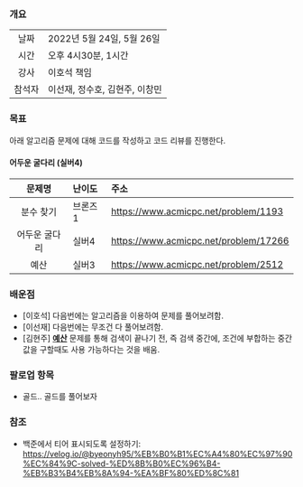 ### 개요
|  |  |
| :---:  | :--- |
| 날짜 | 2022년 5월 24일, 5월 26일 |
| 시간 | 오후 4시30분, 1시간 |
| 강사 | 이호석 책임 |
| 참석자 | 이선재, 정수호, 김현주, 이창민 |

### 목표
아래 알고리즘 문제에 대해 코드를 작성하고 코드 리뷰를 진행한다.

#### 어두운 굴다리 (실버4)
| 문제명 | 난이도 | 주소 |
| :---:  | :--- | :--- |
| 분수 찾기 | 브론즈1 | https://www.acmicpc.net/problem/1193 |
| 어두운 굴다리 | 실버4 | https://www.acmicpc.net/problem/17266 |
| 예산 | 실버3 | https://www.acmicpc.net/problem/2512 |

### 배운점
+ [이호석] 다음번에는 알고리즘을 이용하여 문제를 풀어보려함.
+ [이선재] 다음번에는 무조건 다 풀어보려함.
+ [김현주] **[예산](https://www.acmicpc.net/problem/2512)** 문제를 통해 검색이 끝나기 전, 즉 검색 중간에, 조건에 부합하는 중간값을 구할때도 사용 가능하다는 것을 배움.
 
### 팔로업 항목
+ 골드.. 골드를 풀어보자

### 참조
+ 백준에서 티어 표시되도록 설정하기: https://velog.io/@byeonyh95/%EB%B0%B1%EC%A4%80%EC%97%90%EC%84%9C-solved-%ED%8B%B0%EC%96%B4-%EB%B3%B4%EB%8A%94-%EA%BF%80%ED%8C%81
